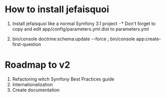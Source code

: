 # How to install jefaisquoi

1. Install jefaisquoi like a normal Symfony 3.1 project
⋅⋅* Don't forget to copy and edit app/config/parameters.yml.dist to parameters.yml

2. bin/console doctrine:schema:update --force ; bin/console app:create-first-question

# Roadmap to v2

1. Refactoring witch Symfony Best Practices guide
2. Internationalization
3. Create documentation
